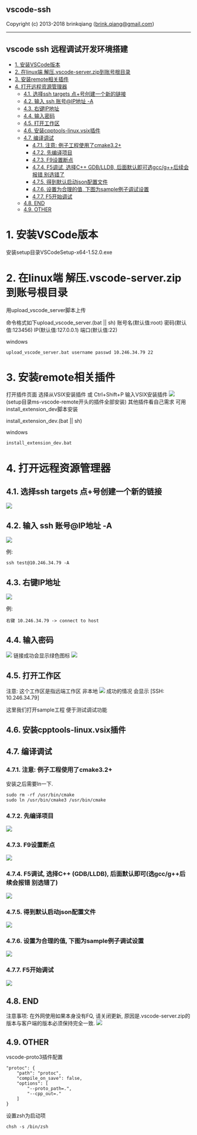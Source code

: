 
vscode-ssh
-----------------
Copyright (c) 2013-2018 brinkqiang (brink.qiang@gmail.com)

-----------------
vscode ssh 远程调试开发环境搭建
-----------------

<!-- TOC -->

- [1. 安装VSCode版本](#1-%E5%AE%89%E8%A3%85vscode%E7%89%88%E6%9C%AC)
- [2. 在linux端 解压.vscode-server.zip到账号根目录](#2-%E5%9C%A8linux%E7%AB%AF-%E8%A7%A3%E5%8E%8Bvscode-serverzip%E5%88%B0%E8%B4%A6%E5%8F%B7%E6%A0%B9%E7%9B%AE%E5%BD%95)
- [3. 安装remote相关插件](#3-%E5%AE%89%E8%A3%85remote%E7%9B%B8%E5%85%B3%E6%8F%92%E4%BB%B6)
- [4. 打开远程资源管理器](#4-%E6%89%93%E5%BC%80%E8%BF%9C%E7%A8%8B%E8%B5%84%E6%BA%90%E7%AE%A1%E7%90%86%E5%99%A8)
    - [4.1. 选择ssh targets 点+号创建一个新的链接](#41-%E9%80%89%E6%8B%A9ssh-targets-%E7%82%B9%E5%8F%B7%E5%88%9B%E5%BB%BA%E4%B8%80%E4%B8%AA%E6%96%B0%E7%9A%84%E9%93%BE%E6%8E%A5)
    - [4.2. 输入 ssh 账号@IP地址 -A](#42-%E8%BE%93%E5%85%A5-ssh-%E8%B4%A6%E5%8F%B7ip%E5%9C%B0%E5%9D%80--a)
    - [4.3. 右键IP地址](#43-%E5%8F%B3%E9%94%AEip%E5%9C%B0%E5%9D%80)
    - [4.4. 输入密码](#44-%E8%BE%93%E5%85%A5%E5%AF%86%E7%A0%81)
    - [4.5. 打开工作区](#45-%E6%89%93%E5%BC%80%E5%B7%A5%E4%BD%9C%E5%8C%BA)
    - [4.6. 安装cpptools-linux.vsix插件](#46-%E5%AE%89%E8%A3%85cpptools-linuxvsix%E6%8F%92%E4%BB%B6)
    - [4.7. 编译调试](#47-%E7%BC%96%E8%AF%91%E8%B0%83%E8%AF%95)
        - [4.7.1. 注意: 例子工程使用了cmake3.2+](#471-%E6%B3%A8%E6%84%8F-%E4%BE%8B%E5%AD%90%E5%B7%A5%E7%A8%8B%E4%BD%BF%E7%94%A8%E4%BA%86cmake32)
        - [4.7.2. 先编译项目](#472-%E5%85%88%E7%BC%96%E8%AF%91%E9%A1%B9%E7%9B%AE)
        - [4.7.3. F9设置断点](#473-f9%E8%AE%BE%E7%BD%AE%E6%96%AD%E7%82%B9)
        - [4.7.4. F5调试, 选择C++ GDB/LLDB, 后面默认即可选gcc/g++后续会报错 别选错了](#474-f5%E8%B0%83%E8%AF%95-%E9%80%89%E6%8B%A9c-gdblldb-%E5%90%8E%E9%9D%A2%E9%BB%98%E8%AE%A4%E5%8D%B3%E5%8F%AF%E9%80%89gccg%E5%90%8E%E7%BB%AD%E4%BC%9A%E6%8A%A5%E9%94%99-%E5%88%AB%E9%80%89%E9%94%99%E4%BA%86)
        - [4.7.5. 得到默认启动json配置文件](#475-%E5%BE%97%E5%88%B0%E9%BB%98%E8%AE%A4%E5%90%AF%E5%8A%A8json%E9%85%8D%E7%BD%AE%E6%96%87%E4%BB%B6)
        - [4.7.6. 设置为合理的值, 下图为sample例子调试设置](#476-%E8%AE%BE%E7%BD%AE%E4%B8%BA%E5%90%88%E7%90%86%E7%9A%84%E5%80%BC-%E4%B8%8B%E5%9B%BE%E4%B8%BAsample%E4%BE%8B%E5%AD%90%E8%B0%83%E8%AF%95%E8%AE%BE%E7%BD%AE)
        - [4.7.7. F5开始调试](#477-f5%E5%BC%80%E5%A7%8B%E8%B0%83%E8%AF%95)
    - [4.8. END](#48-end)
    - [4.9. OTHER](#49-other)

<!-- /TOC -->

# 1. 安装VSCode版本
<a id="markdown-%E5%AE%89%E8%A3%85vscode%E7%89%88%E6%9C%AC" name="%E5%AE%89%E8%A3%85vscode%E7%89%88%E6%9C%AC"></a>

安装setup目录VSCodeSetup-x64-1.52.0.exe

# 2. 在linux端 解压.vscode-server.zip到账号根目录
<a id="markdown-%E5%9C%A8linux%E7%AB%AF-%E8%A7%A3%E5%8E%8B.vscode-server.zip%E5%88%B0%E8%B4%A6%E5%8F%B7%E6%A0%B9%E7%9B%AE%E5%BD%95" name="%E5%9C%A8linux%E7%AB%AF-%E8%A7%A3%E5%8E%8B.vscode-server.zip%E5%88%B0%E8%B4%A6%E5%8F%B7%E6%A0%B9%E7%9B%AE%E5%BD%95"></a>

用upload_vscode_server脚本上传

命令格式如下upload_vscode_server.(bat || sh) 账号名(默认值:root) 密码(默认值:123456) IP(默认值:127.0.0.1) 端口(默认值:22)

windows
```
upload_vscode_server.bat username passwd 10.246.34.79 22
```

# 3. 安装remote相关插件
<a id="markdown-%E5%AE%89%E8%A3%85remote%E7%9B%B8%E5%85%B3%E6%8F%92%E4%BB%B6" name="%E5%AE%89%E8%A3%85remote%E7%9B%B8%E5%85%B3%E6%8F%92%E4%BB%B6"></a>
打开插件页面 选择从VSIX安装插件 或 Ctrl+Shift+P 输入VSIX安装插件
![](images/installvsix.png)
(setup目录ms-vscode-remote开头的插件全部安装)
其他插件看自己需求
可用install_extension_dev脚本安装

install_extension_dev.(bat || sh)

windows
```
install_extension_dev.bat
```

# 4. 打开远程资源管理器
<a id="markdown-%E6%89%93%E5%BC%80%E8%BF%9C%E7%A8%8B%E8%B5%84%E6%BA%90%E7%AE%A1%E7%90%86%E5%99%A8" name="%E6%89%93%E5%BC%80%E8%BF%9C%E7%A8%8B%E8%B5%84%E6%BA%90%E7%AE%A1%E7%90%86%E5%99%A8"></a>


## 4.1. 选择ssh targets 点+号创建一个新的链接
<a id="markdown-%E9%80%89%E6%8B%A9ssh-targets-%E7%82%B9%2B%E5%8F%B7%E5%88%9B%E5%BB%BA%E4%B8%80%E4%B8%AA%E6%96%B0%E7%9A%84%E9%93%BE%E6%8E%A5" name="%E9%80%89%E6%8B%A9ssh-targets-%E7%82%B9%2B%E5%8F%B7%E5%88%9B%E5%BB%BA%E4%B8%80%E4%B8%AA%E6%96%B0%E7%9A%84%E9%93%BE%E6%8E%A5"></a>
![](images/openremote.png)

## 4.2. 输入 ssh 账号@IP地址 -A
<a id="markdown-%E8%BE%93%E5%85%A5-ssh-%E8%B4%A6%E5%8F%B7%40ip%E5%9C%B0%E5%9D%80--a" name="%E8%BE%93%E5%85%A5-ssh-%E8%B4%A6%E5%8F%B7%40ip%E5%9C%B0%E5%9D%80--a"></a>
![](images/connectssh.png)

例:
```
ssh test@10.246.34.79 -A
```

## 4.3. 右键IP地址
<a id="markdown-%E5%8F%B3%E9%94%AEip%E5%9C%B0%E5%9D%80" name="%E5%8F%B3%E9%94%AEip%E5%9C%B0%E5%9D%80"></a>

![](images/connecthost.png)

例:
```
右键 10.246.34.79 -> connect to host
```

## 4.4. 输入密码
<a id="markdown-%E8%BE%93%E5%85%A5%E5%AF%86%E7%A0%81" name="%E8%BE%93%E5%85%A5%E5%AF%86%E7%A0%81"></a>
![](images/enterpasswd.png)
链接成功会显示绿色图标
![](images/connectok.png)

## 4.5. 打开工作区
<a id="markdown-%E6%89%93%E5%BC%80%E5%B7%A5%E4%BD%9C%E5%8C%BA" name="%E6%89%93%E5%BC%80%E5%B7%A5%E4%BD%9C%E5%8C%BA"></a>
注意: 这个工作区是指远端工作区 非本地
![](images/openwork.png)
成功的情况 会显示 [SSH: 10.246.34.79]

这里我们打开sample工程 便于测试调试功能

## 4.6. 安装cpptools-linux.vsix插件
<a id="markdown-%E5%AE%89%E8%A3%85cpptools-linux.vsix%E6%8F%92%E4%BB%B6" name="%E5%AE%89%E8%A3%85cpptools-linux.vsix%E6%8F%92%E4%BB%B6"></a>

## 4.7. 编译调试
<a id="markdown-%E7%BC%96%E8%AF%91%E8%B0%83%E8%AF%95" name="%E7%BC%96%E8%AF%91%E8%B0%83%E8%AF%95"></a>

### 4.7.1. 注意: 例子工程使用了cmake3.2+
<a id="markdown-%E6%B3%A8%E6%84%8F%3A-%E4%BE%8B%E5%AD%90%E5%B7%A5%E7%A8%8B%E4%BD%BF%E7%94%A8%E4%BA%86cmake3.2%2B" name="%E6%B3%A8%E6%84%8F%3A-%E4%BE%8B%E5%AD%90%E5%B7%A5%E7%A8%8B%E4%BD%BF%E7%94%A8%E4%BA%86cmake3.2%2B"></a>
安装之后需要ln一下.
```
sudo rm -rf /usr/bin/cmake
sudo ln /usr/bin/cmake3 /usr/bin/cmake
```

### 4.7.2. 先编译项目
<a id="markdown-%E5%85%88%E7%BC%96%E8%AF%91%E9%A1%B9%E7%9B%AE" name="%E5%85%88%E7%BC%96%E8%AF%91%E9%A1%B9%E7%9B%AE"></a>
![](images/buildsample.png)

### 4.7.3. F9设置断点
<a id="markdown-f9%E8%AE%BE%E7%BD%AE%E6%96%AD%E7%82%B9" name="f9%E8%AE%BE%E7%BD%AE%E6%96%AD%E7%82%B9"></a>
![](images/enterbreak.png)

### 4.7.4. F5调试, 选择C++ (GDB/LLDB), 后面默认即可(选gcc/g++后续会报错 别选错了)
<a id="markdown-f5%E8%B0%83%E8%AF%95%2C-%E9%80%89%E6%8B%A9c%2B%2B-gdb%2Flldb%2C-%E5%90%8E%E9%9D%A2%E9%BB%98%E8%AE%A4%E5%8D%B3%E5%8F%AF%E9%80%89gcc%2Fg%2B%2B%E5%90%8E%E7%BB%AD%E4%BC%9A%E6%8A%A5%E9%94%99-%E5%88%AB%E9%80%89%E9%94%99%E4%BA%86" name="f5%E8%B0%83%E8%AF%95%2C-%E9%80%89%E6%8B%A9c%2B%2B-gdb%2Flldb%2C-%E5%90%8E%E9%9D%A2%E9%BB%98%E8%AE%A4%E5%8D%B3%E5%8F%AF%E9%80%89gcc%2Fg%2B%2B%E5%90%8E%E7%BB%AD%E4%BC%9A%E6%8A%A5%E9%94%99-%E5%88%AB%E9%80%89%E9%94%99%E4%BA%86"></a>
![](images/debugsetup.png)

### 4.7.5. 得到默认启动json配置文件
<a id="markdown-%E5%BE%97%E5%88%B0%E9%BB%98%E8%AE%A4%E5%90%AF%E5%8A%A8json%E9%85%8D%E7%BD%AE%E6%96%87%E4%BB%B6" name="%E5%BE%97%E5%88%B0%E9%BB%98%E8%AE%A4%E5%90%AF%E5%8A%A8json%E9%85%8D%E7%BD%AE%E6%96%87%E4%BB%B6"></a>
![](images/defaultlaunch.png)

### 4.7.6. 设置为合理的值, 下图为sample例子调试设置
<a id="markdown-%E8%AE%BE%E7%BD%AE%E4%B8%BA%E5%90%88%E7%90%86%E7%9A%84%E5%80%BC%2C-%E4%B8%8B%E5%9B%BE%E4%B8%BAsample%E4%BE%8B%E5%AD%90%E8%B0%83%E8%AF%95%E8%AE%BE%E7%BD%AE" name="%E8%AE%BE%E7%BD%AE%E4%B8%BA%E5%90%88%E7%90%86%E7%9A%84%E5%80%BC%2C-%E4%B8%8B%E5%9B%BE%E4%B8%BAsample%E4%BE%8B%E5%AD%90%E8%B0%83%E8%AF%95%E8%AE%BE%E7%BD%AE"></a>
![](images/samplelaunch.png)

### 4.7.7. F5开始调试
<a id="markdown-f5%E5%BC%80%E5%A7%8B%E8%B0%83%E8%AF%95" name="f5%E5%BC%80%E5%A7%8B%E8%B0%83%E8%AF%95"></a>
![](images/sampledebug.png)

## 4.8. END
<a id="markdown-end" name="end"></a>
注意事项: 在外网使用如果本身没有FQ, 请关闭更新, 原因是.vscode-server.zip的版本与客户端的版本必须保持完全一致.
![](images/disableupdate.png)

## 4.9.  OTHER
<a id="markdown-other" name="other"></a>

vscode-proto3插件配置
```
"protoc": {
    "path": "protoc",
    "compile_on_save": false,
    "options": [
        "--proto_path=.",
        "--cpp_out=."
    ]
}
```

设置zsh为启动项
```
chsh -s /bin/zsh
```
